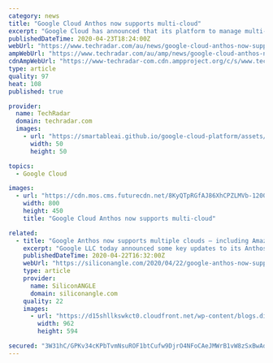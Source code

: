 ```yaml
---
category: news
title: "Google Cloud Anthos now supports multi-cloud"
excerpt: "Google Cloud has announced that its platform to manage multi-cloud workloads Anthos is now generally available for AWS though the company plans to add support for Microsoft Azure by the end of this year. Anthos aims to deliver on the promise of write once, run anywhere by allowing businesses to run their applications on existing on-prem ..."
publishedDateTime: 2020-04-23T18:24:00Z
webUrl: "https://www.techradar.com/au/news/google-cloud-anthos-now-supports-multi-cloud"
ampWebUrl: "https://www.techradar.com/au/amp/news/google-cloud-anthos-now-supports-multi-cloud"
cdnAmpWebUrl: "https://www-techradar-com.cdn.ampproject.org/c/s/www.techradar.com/au/amp/news/google-cloud-anthos-now-supports-multi-cloud"
type: article
quality: 97
heat: 108
published: true

provider:
  name: TechRadar
  domain: techradar.com
  images:
    - url: "https://smartableai.github.io/google-cloud-platform/assets/images/organizations/techradar.com-50x50.jpg"
      width: 50
      height: 50

topics:
  - Google Cloud

images:
  - url: "https://cdn.mos.cms.futurecdn.net/8KyQTpRGfAJ86XhCPZLMVb-1200-80.jpg"
    width: 800
    height: 450
    title: "Google Cloud Anthos now supports multi-cloud"

related:
  - title: "Google Anthos now supports multiple clouds – including Amazon’s"
    excerpt: "Google LLC today announced some key updates to its Anthos application platform, enabling it to support more workloads in different computing environments at a reduced cost. Google Anthos is a hybrid cloud application development platform that runs atop the open-source Kubernetes container orchestration software. It’s designed to host ..."
    publishedDateTime: 2020-04-22T16:32:00Z
    webUrl: "https://siliconangle.com/2020/04/22/google-anthos-now-supports-multiple-clouds-including-aws/"
    type: article
    provider:
      name: SiliconANGLE
      domain: siliconangle.com
    quality: 22
    images:
      - url: "https://d15shllkswkct0.cloudfront.net/wp-content/blogs.dir/1/files/2020/04/Google-Anthos.png"
        width: 962
        height: 594

secured: "3W31hC/GPKv34cKPbTvmNsuROF1btCufw9DjrO4NFoCAeJMWrB1vW8zSxBwAdfLVZQIeWHq+IlFt0wKvZUHsyns+PSKZcbFPg2KPW3Q11y5VdyJ5DAN2/jEKm7kncwdr5kHY4tSS3E6oKFD/sCPK9LPRMxRx+JPqOqjVsmiQFCeHgsRTEE9cOWAyFANJO3gIlYPlJENU4Bt/zaKvea40gO4LECdiKmsydeQ1mJ7mqwucMV/pQn0U4eiDc0yqRiHBKgAK4k27S7Uf8NxBRLd8CjkhcAOabbGzk5GCjk86EWZSVGdfFX0M52u7WUsonyIz;yXAxRl/mgs89HdqpsxCi8g=="
---
```


